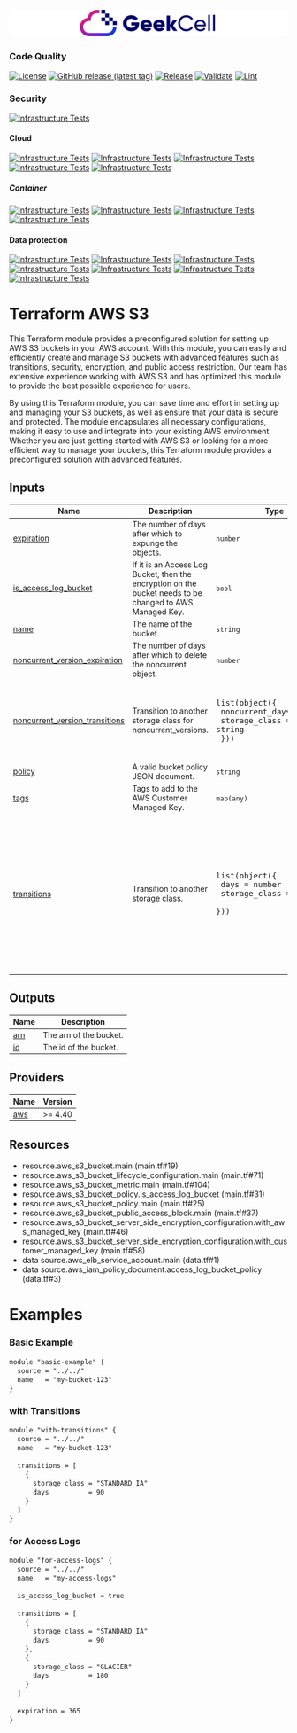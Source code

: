 <!-- BEGIN_TF_DOCS -->
[![Geek Cell GmbH](https://raw.githubusercontent.com/geekcell/template-terraform-module/main/docs/assets/logo.svg)](https://www.geekcell.io/)

### Code Quality
[![License](https://img.shields.io/github/license/geekcell/terraform-aws-s3)](https://github.com/geekcell/terraform-aws-s3/blob/master/LICENSE)
[![GitHub release (latest tag)](https://img.shields.io/github/v/release/geekcell/terraform-aws-s3?logo=github&sort=semver)](https://github.com/geekcell/terraform-aws-s3/releases)
[![Release](https://github.com/geekcell/terraform-aws-s3/actions/workflows/release.yaml/badge.svg)](https://github.com/geekcell/terraform-aws-s3/actions/workflows/release.yaml)
[![Validate](https://github.com/geekcell/terraform-aws-s3/actions/workflows/validate.yaml/badge.svg)](https://github.com/geekcell/terraform-aws-s3/actions/workflows/validate.yaml)
[![Lint](https://github.com/geekcell/terraform-aws-s3/actions/workflows/linter.yaml/badge.svg)](https://github.com/geekcell/terraform-aws-s3/actions/workflows/linter.yaml)

### Security
[![Infrastructure Tests](https://www.bridgecrew.cloud/badges/github/geekcell/terraform-aws-s3/general)](https://www.bridgecrew.cloud/link/badge?vcs=github&fullRepo=geekcell%2Fterraform-aws-s3&benchmark=INFRASTRUCTURE+SECURITY)

#### Cloud
[![Infrastructure Tests](https://www.bridgecrew.cloud/badges/github/geekcell/terraform-aws-s3/cis_aws)](https://www.bridgecrew.cloud/link/badge?vcs=github&fullRepo=geekcell%2Fterraform-aws-s3&benchmark=CIS+AWS+V1.2)
[![Infrastructure Tests](https://www.bridgecrew.cloud/badges/github/geekcell/terraform-aws-s3/cis_aws_13)](https://www.bridgecrew.cloud/link/badge?vcs=github&fullRepo=geekcell%2Fterraform-aws-s3&benchmark=CIS+AWS+V1.3)
[![Infrastructure Tests](https://www.bridgecrew.cloud/badges/github/geekcell/terraform-aws-s3/cis_azure)](https://www.bridgecrew.cloud/link/badge?vcs=github&fullRepo=geekcell%2Fterraform-aws-s3&benchmark=CIS+AZURE+V1.1)
[![Infrastructure Tests](https://www.bridgecrew.cloud/badges/github/geekcell/terraform-aws-s3/cis_azure_13)](https://www.bridgecrew.cloud/link/badge?vcs=github&fullRepo=geekcell%2Fterraform-aws-s3&benchmark=CIS+AZURE+V1.3)
[![Infrastructure Tests](https://www.bridgecrew.cloud/badges/github/geekcell/terraform-aws-s3/cis_gcp)](https://www.bridgecrew.cloud/link/badge?vcs=github&fullRepo=geekcell%2Fterraform-aws-s3&benchmark=CIS+GCP+V1.1)

##### Container
[![Infrastructure Tests](https://www.bridgecrew.cloud/badges/github/geekcell/terraform-aws-s3/cis_kubernetes_16)](https://www.bridgecrew.cloud/link/badge?vcs=github&fullRepo=geekcell%2Fterraform-aws-s3&benchmark=CIS+KUBERNETES+V1.6)
[![Infrastructure Tests](https://www.bridgecrew.cloud/badges/github/geekcell/terraform-aws-s3/cis_eks_11)](https://www.bridgecrew.cloud/link/badge?vcs=github&fullRepo=geekcell%2Fterraform-aws-s3&benchmark=CIS+EKS+V1.1)
[![Infrastructure Tests](https://www.bridgecrew.cloud/badges/github/geekcell/terraform-aws-s3/cis_gke_11)](https://www.bridgecrew.cloud/link/badge?vcs=github&fullRepo=geekcell%2Fterraform-aws-s3&benchmark=CIS+GKE+V1.1)
[![Infrastructure Tests](https://www.bridgecrew.cloud/badges/github/geekcell/terraform-aws-s3/cis_kubernetes)](https://www.bridgecrew.cloud/link/badge?vcs=github&fullRepo=geekcell%2Fterraform-aws-s3&benchmark=CIS+KUBERNETES+V1.5)

#### Data protection
[![Infrastructure Tests](https://www.bridgecrew.cloud/badges/github/geekcell/terraform-aws-s3/soc2)](https://www.bridgecrew.cloud/link/badge?vcs=github&fullRepo=geekcell%2Fterraform-aws-s3&benchmark=SOC2)
[![Infrastructure Tests](https://www.bridgecrew.cloud/badges/github/geekcell/terraform-aws-s3/pci)](https://www.bridgecrew.cloud/link/badge?vcs=github&fullRepo=geekcell%2Fterraform-aws-s3&benchmark=PCI-DSS+V3.2)
[![Infrastructure Tests](https://www.bridgecrew.cloud/badges/github/geekcell/terraform-aws-s3/pci_dss_v321)](https://www.bridgecrew.cloud/link/badge?vcs=github&fullRepo=geekcell%2Fterraform-aws-s3&benchmark=PCI-DSS+V3.2.1)
[![Infrastructure Tests](https://www.bridgecrew.cloud/badges/github/geekcell/terraform-aws-s3/iso)](https://www.bridgecrew.cloud/link/badge?vcs=github&fullRepo=geekcell%2Fterraform-aws-s3&benchmark=ISO27001)
[![Infrastructure Tests](https://www.bridgecrew.cloud/badges/github/geekcell/terraform-aws-s3/nist)](https://www.bridgecrew.cloud/link/badge?vcs=github&fullRepo=geekcell%2Fterraform-aws-s3&benchmark=NIST-800-53)
[![Infrastructure Tests](https://www.bridgecrew.cloud/badges/github/geekcell/terraform-aws-s3/hipaa)](https://www.bridgecrew.cloud/link/badge?vcs=github&fullRepo=geekcell%2Fterraform-aws-s3&benchmark=HIPAA)
[![Infrastructure Tests](https://www.bridgecrew.cloud/badges/github/geekcell/terraform-aws-s3/fedramp_moderate)](https://www.bridgecrew.cloud/link/badge?vcs=github&fullRepo=geekcell%2Fterraform-aws-s3&benchmark=FEDRAMP+%28MODERATE%29)

# Terraform AWS S3

This Terraform module provides a preconfigured solution for setting up
AWS S3 buckets in your AWS account. With this module, you can easily
and efficiently create and manage S3 buckets with advanced features
such as transitions, security, encryption, and public access restriction.
Our team has extensive experience working with AWS S3 and has optimized
this module to provide the best possible experience for users.

By using this Terraform module, you can save time and effort in setting up
and managing your S3 buckets, as well as ensure that your data is secure
and protected. The module encapsulates all necessary configurations,
making it easy to use and integrate into your existing AWS environment.
Whether you are just getting started with AWS S3 or looking for a more
efficient way to manage your buckets, this Terraform module provides a
preconfigured solution with advanced features.

## Inputs

| Name | Description | Type | Default | Required |
|------|-------------|------|---------|:--------:|
| <a name="input_expiration"></a> [expiration](#input\_expiration) | The number of days after which to expunge the objects. | `number` | `0` | no |
| <a name="input_is_access_log_bucket"></a> [is\_access\_log\_bucket](#input\_is\_access\_log\_bucket) | If it is an Access Log Bucket, then the encryption on the bucket needs to be changed to AWS Managed Key. | `bool` | `false` | no |
| <a name="input_name"></a> [name](#input\_name) | The name of the bucket. | `string` | n/a | yes |
| <a name="input_noncurrent_version_expiration"></a> [noncurrent\_version\_expiration](#input\_noncurrent\_version\_expiration) | The number of days after which to delete the noncurrent object. | `number` | `90` | no |
| <a name="input_noncurrent_version_transitions"></a> [noncurrent\_version\_transitions](#input\_noncurrent\_version\_transitions) | Transition to another storage class for noncurrent\_versions. | <pre>list(object({<br>    noncurrent_days = number<br>    storage_class   = string<br>  }))</pre> | <pre>[<br>  {<br>    "noncurrent_days": 30,<br>    "storage_class": "STANDARD_IA"<br>  }<br>]</pre> | no |
| <a name="input_policy"></a> [policy](#input\_policy) | A valid bucket policy JSON document. | `string` | `null` | no |
| <a name="input_tags"></a> [tags](#input\_tags) | Tags to add to the AWS Customer Managed Key. | `map(any)` | `{}` | no |
| <a name="input_transitions"></a> [transitions](#input\_transitions) | Transition to another storage class. | <pre>list(object({<br>    days          = number<br>    storage_class = string<br>  }))</pre> | <pre>[<br>  {<br>    "days": 30,<br>    "storage_class": "STANDARD_IA"<br>  },<br>  {<br>    "days": 60,<br>    "storage_class": "GLACIER"<br>  },<br>  {<br>    "days": 180,<br>    "storage_class": "DEEP_ARCHIVE"<br>  }<br>]</pre> | no |

## Outputs

| Name | Description |
|------|-------------|
| <a name="output_arn"></a> [arn](#output\_arn) | The arn of the bucket. |
| <a name="output_id"></a> [id](#output\_id) | The id of the bucket. |

## Providers

| Name | Version |
|------|---------|
| <a name="provider_aws"></a> [aws](#provider\_aws) | >= 4.40 |

## Resources

- resource.aws_s3_bucket.main (main.tf#19)
- resource.aws_s3_bucket_lifecycle_configuration.main (main.tf#71)
- resource.aws_s3_bucket_metric.main (main.tf#104)
- resource.aws_s3_bucket_policy.is_access_log_bucket (main.tf#31)
- resource.aws_s3_bucket_policy.main (main.tf#25)
- resource.aws_s3_bucket_public_access_block.main (main.tf#37)
- resource.aws_s3_bucket_server_side_encryption_configuration.with_aws_managed_key (main.tf#46)
- resource.aws_s3_bucket_server_side_encryption_configuration.with_customer_managed_key (main.tf#58)
- data source.aws_elb_service_account.main (data.tf#1)
- data source.aws_iam_policy_document.access_log_bucket_policy (data.tf#3)

# Examples
### Basic Example
```hcl
module "basic-example" {
  source = "../../"
  name   = "my-bucket-123"
}
```
### with Transitions
```hcl
module "with-transitions" {
  source = "../../"
  name   = "my-bucket-123"

  transitions = [
    {
      storage_class = "STANDARD_IA"
      days          = 90
    }
  ]
}
```
### for Access Logs
```hcl
module "for-access-logs" {
  source = "../../"
  name   = "my-access-logs"

  is_access_log_bucket = true

  transitions = [
    {
      storage_class = "STANDARD_IA"
      days          = 90
    },
    {
      storage_class = "GLACIER"
      days          = 180
    }
  ]

  expiration = 365
}
```
<!-- END_TF_DOCS -->
